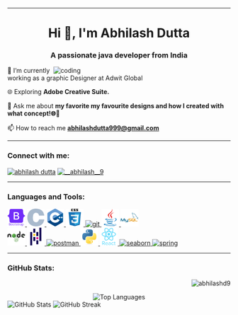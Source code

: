 --------------------------------------------------------------------------------------------------------------------------------------------------------------------------------------------------------

<h1 align="center">Hi 👋, I'm Abhilash Dutta</h1>
<h3 align="center">A passionate java developer from India</h3>
<img align="right" alt="coding" width="400" src="https://cdn.myportfolio.com/2fcfcb103788251450a8304378dffded/a62c047f-8369-493c-ab14-71ef51bebc55_rw_1200.gif?h=e8c7ce55b326319eaca316cc1e74518f">

 🔭 I’m currently working as a graphic Designer at Adwit Global
 
 
 🌐 Exploring **Adobe Creative Suite.**
 
 💬 Ask me about **my favorite my favourite designs and how I created with what concept!🌐🚀**
 
 📫 How to reach me **abhilashdutta999@gmail.com**
 
-----------------------------------------------------------------------------------------------------------------------------
<h3 align="left">Connect with me:</h3>
<p align="left">
<a href="https://www.linkedin.com/in/abhilash-dutta-a39417243" target="blank"><img align="center" src="https://raw.githubusercontent.com/rahuldkjain/github-profile-readme-generator/master/src/images/icons/Social/linked-in-alt.svg" alt="abhilash dutta" height="30" width="40" /></a>
<a href="https://instagram.com/__abhilash__9" target="blank"><img align="center" src="https://raw.githubusercontent.com/rahuldkjain/github-profile-readme-generator/master/src/images/icons/Social/instagram.svg" alt="__abhilash__9" height="30" width="40" /></a>
</p>

--------------------------------------------------------------------------------------------------------
<h3 align="left">Languages and Tools:</h3>
<p align="left"> <a href="https://getbootstrap.com" target="_blank" rel="noreferrer"> <img src="https://raw.githubusercontent.com/devicons/devicon/master/icons/bootstrap/bootstrap-plain-wordmark.svg" alt="bootstrap" width="40" height="40"/> </a> <a href="https://www.cprogramming.com/" target="_blank" rel="noreferrer"> <img src="https://raw.githubusercontent.com/devicons/devicon/master/icons/c/c-original.svg" alt="c" width="40" height="40"/> </a> <a href="https://www.w3schools.com/cpp/" target="_blank" rel="noreferrer"> <img src="https://raw.githubusercontent.com/devicons/devicon/master/icons/cplusplus/cplusplus-original.svg" alt="cplusplus" width="40" height="40"/> </a> <a href="https://www.w3schools.com/css/" target="_blank" rel="noreferrer"> <img src="https://raw.githubusercontent.com/devicons/devicon/master/icons/css3/css3-original-wordmark.svg" alt="css3" width="40" height="40"/> </a> <a href="https://git-scm.com/" target="_blank" rel="noreferrer"> <img src="https://www.vectorlogo.zone/logos/git-scm/git-scm-icon.svg" alt="git" width="40" height="40"/> </a> <a href="https://www.java.com" target="_blank" rel="noreferrer"> <img src="https://raw.githubusercontent.com/devicons/devicon/master/icons/java/java-original.svg" alt="java" width="40" height="40"/> </a> <a href="https://www.mysql.com/" target="_blank" rel="noreferrer"> <img src="https://raw.githubusercontent.com/devicons/devicon/master/icons/mysql/mysql-original-wordmark.svg" alt="mysql" width="40" height="40"/> <br/> </a> <a href="https://nodejs.org" target="_blank" rel="noreferrer"> <img src="https://raw.githubusercontent.com/devicons/devicon/master/icons/nodejs/nodejs-original-wordmark.svg" alt="nodejs" width="40" height="40"/> </a> <a href="https://pandas.pydata.org/" target="_blank" rel="noreferrer"> <img src="https://raw.githubusercontent.com/devicons/devicon/2ae2a900d2f041da66e950e4d48052658d850630/icons/pandas/pandas-original.svg" alt="pandas" width="40" height="40"/> </a> <a href="https://postman.com" target="_blank" rel="noreferrer"> <img src="https://www.vectorlogo.zone/logos/getpostman/getpostman-icon.svg" alt="postman" width="40" height="40"/> </a> <a href="https://www.python.org" target="_blank" rel="noreferrer"> <img src="https://raw.githubusercontent.com/devicons/devicon/master/icons/python/python-original.svg" alt="python" width="40" height="40"/> </a> <a href="https://reactjs.org/" target="_blank" rel="noreferrer"> <img src="https://raw.githubusercontent.com/devicons/devicon/master/icons/react/react-original-wordmark.svg" alt="react" width="40" height="40"/> </a> <a href="https://seaborn.pydata.org/" target="_blank" rel="noreferrer"> <img src="https://seaborn.pydata.org/_images/logo-mark-lightbg.svg" alt="seaborn" width="40" height="40"/> </a> <a href="https://spring.io/" target="_blank" rel="noreferrer"> <img src="https://www.vectorlogo.zone/logos/springio/springio-icon.svg" alt="spring" width="40" height="40"/> </a> </p>

-------------------------------------------------------------------------------------------------------------------------------------------------------------------------------------- 
<h3 align="left">GitHub Stats:</h3><p align="right"> <img src="https://komarev.com/ghpvc/?username=abhilashd9&label=Profile%20views&color=0e75b6&style=flat" alt="abhilashd9" /> </p>
<div style="display: flex; flex-direction: column; align-items: center;"> 
  <img align="center" src="https://github-readme-stats.vercel.app/api/top-langs/?username=abhilashD9&theme=tokyonight&hide_border=false&include_all_commits=true&count_private=false&layout=compact" alt="Top Languages" /> </div>
  <div>
    <img src="https://github-readme-stats.vercel.app/api?username=abhilashD9&theme=tokyonight&hide_border=false&include_all_commits=true&count_private=false" alt="GitHub Stats" />
    <img src="https://github-readme-streak-stats.herokuapp.com/?user=abhilashD9&theme=tokyonight&hide_border=false" alt="GitHub Streak" />
   </div>

